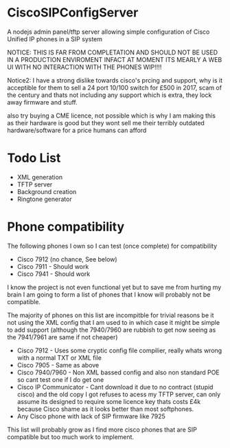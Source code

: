 # CiscoSIPConfigServer
A nodejs admin panel/tftp server allowing simple configuration of Cisco Unified IP phones in a SIP system

NOTICE: THIS IS FAR FROM COMPLETATION AND SHOULD NOT BE USED IN A PRODUCTION ENVIROMENT
INFACT AT MOMENT ITS MEARLY A WEB UI WITH NO INTERACTION WITH THE PHONES WIP!!!!

Notice2: I have a strong dislike towards cisco's prcing and support, why is it acceptible for them to sell a 24 port 10/100 switch for £500 in 2017, scam of the century and thats not including any support which is extra, they lock away firmware and stuff.

also try buying a CME licence, not possible which is why I am making this as their hardware is good but they wont sell me their terribly outdated hardware/software for a price humans can afford

# Todo List
* XML generation
* TFTP server
* Background creation
* Ringtone generator

# Phone compatibility
The following phones I own so I can test (once complete) for compatibility
* Cisco 7912 (no chance, See below)
* Cisco 7911 - Should work
* Cisco 7941 - Should work

I know the project is not even functional yet but to save me from hurting my brain I am going to form a list of phones that I know will probably not be compatible.

The majority of phones on this list are incompitble for trivial reasons be it not using the XML config that I am used to in which case it might be simple to add support (although the 7940/7960 are rubbish to get now seeing as the 7941/7961 are same if not cheaper)
* Cisco 7912 - Uses some cryptic config file compilier, really whats wrong with a normal TXT or XML file
* Cisco 7905 - Same as above
* Cisco 7940/7960 - Non XML bassed config and also non standard POE so cant test one if I do get one
* Cisco IP Communicator - Cant download it due to no contract (stupid cisco) and the old copy I got refuses to acess my TFTP server, can only assume its designed to require some licence key thats costs £4k because Cisco shame as it looks better than most softphones.
* Any Cisco phone with lack of SIP firmware like 7925

This list will probably grow as I find more cisco phones that are SIP compatible but too much work to implement.

